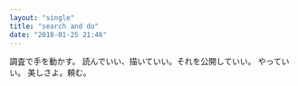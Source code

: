 ```yaml
---
layout: "single"
title: "search and do"
date: "2018-01-25 21:46"
---
```


調査で手を動かす。
読んでいい、描いていい。それを公開していい。
やっていい。
美しさよ。頼む。
